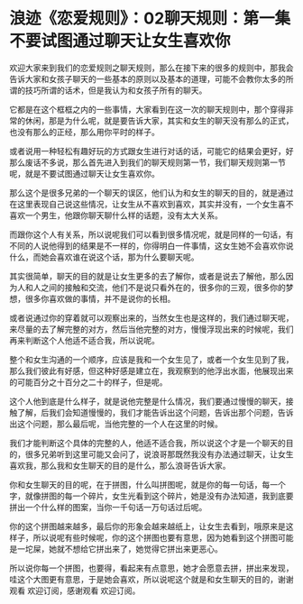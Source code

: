 # 浪迹《恋爱规则》：02聊天规则：第一集不要试图通过聊天让女生喜欢你

欢迎大家来到我们的恋爱规则之聊天规则，那么在接下来的很多的规则中，那我会告诉大家和女孩子聊天的一些基本的原则以及基本的道理，可能不会教你太多的所谓的技巧所谓的话术，但是我认为和女孩子所有的聊天。

它都是在这个框框之内的一些事情，大家看到在这一次的聊天规则中，那个穿得非常的休闲，那是为什么呢，就是要告诉大家，其实和女生的聊天没有那么的正式，也没有那么的正经，那么用你平时的样子。

或者说用一种轻松有趣好玩的方式跟女生进行对话的话，可能它的结果会更好，好那么废话不多说，那么首先进入到我们的聊天规则第一节，我们聊天规则第一节呢，就是不要试图通过聊天让女生喜欢你。

那么这个是很多兄弟的一个聊天的误区，他们认为和女生的聊天的目的，就是通过在这里表现自己说这些情况，让女生从不喜欢到喜欢，其实并没有，一个女生喜不喜欢一个男生，他跟你聊天聊什么样的话题，没有太大关系。

而跟你这个人有关系，所以说呢我们可以看到很多情况呢，就是同样的一句话，有不同的人说他得到的结果是不一样的，你得明白一件事情，这女生她不会喜欢你说什么，而她会喜欢谁在说这个话，那为什么要聊天呢。

其实很简单，聊天的目的就是让女生更多的去了解你，或者是说去了解他，那么因为人和人之间的接触和交流，他们不是说只看外在的，很多你的三观，很多你的梦想，很多你喜欢做的事情，并不是说你的长相。

或者说通过你的穿着就可以观察出来的，当然女生也是这样的，我们通过聊天呢，来尽量的去了解完整的对方，然后当他完整的对方，慢慢浮现出来的时候呢，我们再来判断这个人他适不适合我，所以说呢。

整个和女生沟通的一个顺序，应该是我和一个女生见了，或者一个女生见到了我，那么我们彼此有好感，但这种好感是建立在，我观察到的他浮出水面，他展现出来的可能百分之十百分之二十的样子，但是呢。

这个人他到底是什么样子，就是说他完整是什么情况，我们要通过慢慢的聊天，接触了解，后我们会知道慢慢的，我们才能告诉出这个问题，告诉出那个问题，告诉出这个问题，那么最后呢，当他完整的一个人在这里的时候。

我们才能判断这个具体的完整的人，他适不适合我，所以说这个才是一个聊天的目的，很多兄弟听到这里可能又会问了，说浪哥那既然我没有办法通过聊天，让女生喜欢我，那么我和女生聊天的目的是什么，那么浪哥告诉大家。

你和女生聊天的目的呢，在于拼图，什么叫拼图呢，就是你的每一句话，每一个字，就像拼图的每一个碎片，女生光看到这个碎片，她是没有办法知道，我到底要拼出一个什么样的图案，当你一千句话一万句话过后呢。

你的这个拼图越来越多，最后你的形象会越来越纸上，让女生去看到，哦原来是这样子，所以说呢有些时候呢，你的这个拼图也要有意思，因为她看到这个拼图可能是一坨屎，她就不想给它拼出来了，她觉得它拼出来更恶心。

所以说你每一个拼图，也要得，看起来有点意思，她才会愿意去拼，拼出来发现，哇这个大图更有意思，于是她会喜欢，所以说呢这个就是和女生聊天的目的，谢谢观看 欢迎订阅，感谢观看 欢迎订阅。

